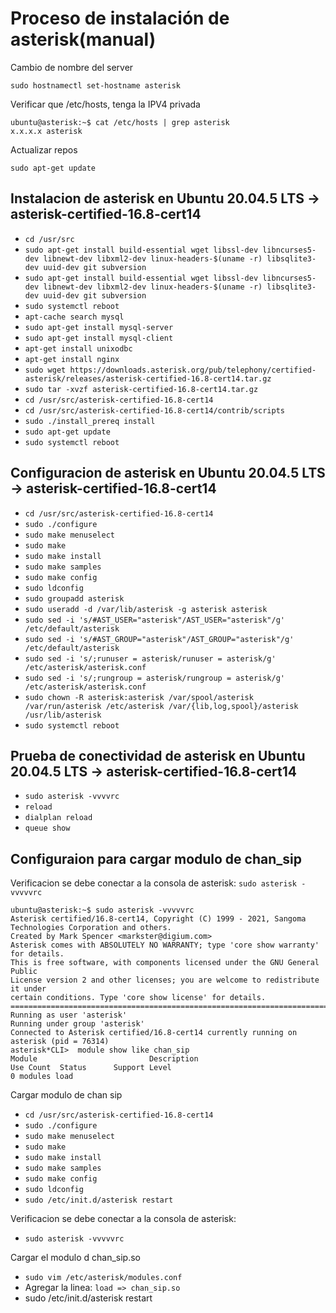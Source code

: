 # Proceso de instalación de asterisk(manual)

Cambio de nombre del server
```
sudo hostnamectl set-hostname asterisk

```
Verificar que /etc/hosts, tenga la IPV4 privada

```
ubuntu@asterisk:~$ cat /etc/hosts | grep asterisk
x.x.x.x asterisk

```

Actualizar repos

```
sudo apt-get update

```
## Instalacion de asterisk en Ubuntu 20.04.5 LTS -> asterisk-certified-16.8-cert14

* `cd /usr/src`
* `sudo apt-get install build-essential wget libssl-dev libncurses5-dev libnewt-dev libxml2-dev linux-headers-$(uname -r) libsqlite3-dev uuid-dev git subversion`
* `sudo apt-get install build-essential wget libssl-dev libncurses5-dev libnewt-dev libxml2-dev linux-headers-$(uname -r) libsqlite3-dev uuid-dev git subversion`
* `sudo systemctl reboot`
* `apt-cache search mysql`
* `sudo apt-get install mysql-server`
* `sudo apt-get install mysql-client`
* `apt-get install unixodbc`
* `apt-get install nginx`
* `sudo wget https://downloads.asterisk.org/pub/telephony/certified-asterisk/releases/asterisk-certified-16.8-cert14.tar.gz`
* `sudo tar -xvzf asterisk-certified-16.8-cert14.tar.gz`
* `cd /usr/src/asterisk-certified-16.8-cert14`
* `cd /usr/src/asterisk-certified-16.8-cert14/contrib/scripts`
* `sudo ./install_prereq install`
* `sudo apt-get update`
* `sudo systemctl reboot`

## Configuracion de asterisk en Ubuntu 20.04.5 LTS -> asterisk-certified-16.8-cert14

* `cd /usr/src/asterisk-certified-16.8-cert14`
* `sudo ./configure`
* `sudo make menuselect`
* `sudo make`
* `sudo make install`
* `sudo make samples`
* `sudo make config`
* `sudo ldconfig`
* `sudo groupadd asterisk`
* `sudo useradd -d /var/lib/asterisk -g asterisk asterisk`
* `sudo sed -i 's/#AST_USER="asterisk"/AST_USER="asterisk"/g' /etc/default/asterisk`
* `sudo sed -i 's/#AST_GROUP="asterisk"/AST_GROUP="asterisk"/g' /etc/default/asterisk`
* `sudo sed -i 's/;runuser = asterisk/runuser = asterisk/g' /etc/asterisk/asterisk.conf`
* `sudo sed -i 's/;rungroup = asterisk/rungroup = asterisk/g' /etc/asterisk/asterisk.conf`
* `sudo chown -R asterisk:asterisk /var/spool/asterisk /var/run/asterisk /etc/asterisk /var/{lib,log,spool}/asterisk /usr/lib/asterisk`
* `sudo systemctl reboot`

## Prueba de conectividad de asterisk en Ubuntu 20.04.5 LTS -> asterisk-certified-16.8-cert14

* `sudo asterisk -vvvvrc`
* `reload`
* `dialplan reload`
* `queue show`

## Configuraion para cargar modulo de chan_sip

Verificacion se debe conectar a la consola de asterisk: `sudo asterisk -vvvvvrc`

```
ubuntu@asterisk:~$ sudo asterisk -vvvvvrc
Asterisk certified/16.8-cert14, Copyright (C) 1999 - 2021, Sangoma Technologies Corporation and others.
Created by Mark Spencer <markster@digium.com>
Asterisk comes with ABSOLUTELY NO WARRANTY; type 'core show warranty' for details.
This is free software, with components licensed under the GNU General Public
License version 2 and other licenses; you are welcome to redistribute it under
certain conditions. Type 'core show license' for details.
=========================================================================
Running as user 'asterisk'
Running under group 'asterisk'
Connected to Asterisk certified/16.8-cert14 currently running on asterisk (pid = 76314)
asterisk*CLI>  module show like chan_sip
Module                         Description                              Use Count  Status      Support Level
0 modules load

```

Cargar modulo de chan sip

* `cd /usr/src/asterisk-certified-16.8-cert14`
* `sudo ./configure`
* `sudo make menuselect`
* `sudo make`
* `sudo make install`
* `sudo make samples`
* `sudo make config`
* `sudo ldconfig`
* `sudo /etc/init.d/asterisk restart`

Verificacion se debe conectar a la consola de asterisk: 
* `sudo asterisk -vvvvvrc`

Cargar el modulo d chan_sip.so

* `sudo vim /etc/asterisk/modules.conf`
* Agregar la linea: `load => chan_sip.so`
* sudo /etc/init.d/asterisk restart



